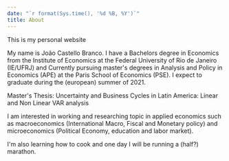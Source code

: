```yaml
---
date: "`r format(Sys.time(), '%d %B, %Y')`"
title: About
---
```


This is my personal website 

My name is João Castello Branco. I have a Bachelors degree in Economics from the Institute of Economics at the Federal University of Rio de Janeiro (IE/UFRJ) and Currently pursuing master's degrees in Analysis and Policy in Economics (APE) at the Paris School of Economics (PSE). I expect to graduate during the (european) summer of 2021.

Master's Thesis: Uncertainty and Business Cycles in Latin America: Linear and Non Linear VAR analysis

I am interested in working and researching topic in applied economics such as macroeconomics (International Macro, Fiscal and Monetary policy) and microeconomics (Political Economy, education and labor market).

I'm also learning how to cook and one day I will be running a (half?) marathon.
